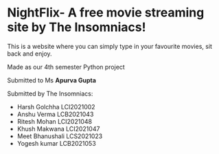 # NightFlix- A free movie streaming site by The Insomniacs!

This is a website where you can simply type in your favourite movies, sit back and enjoy. 

Made as our 4th semester Python project

Submitted to Ms **Apurva Gupta**

Submitted by The Insomniacs:

- Harsh Golchha LCI2021002
- Anshu Verma LCB2021043
- Ritesh Mohan LCI2021048
- Khush Makwana LCI2021047
- Meet Bhanushali LCS2021023
- Yogesh kumar  LCB2021053

